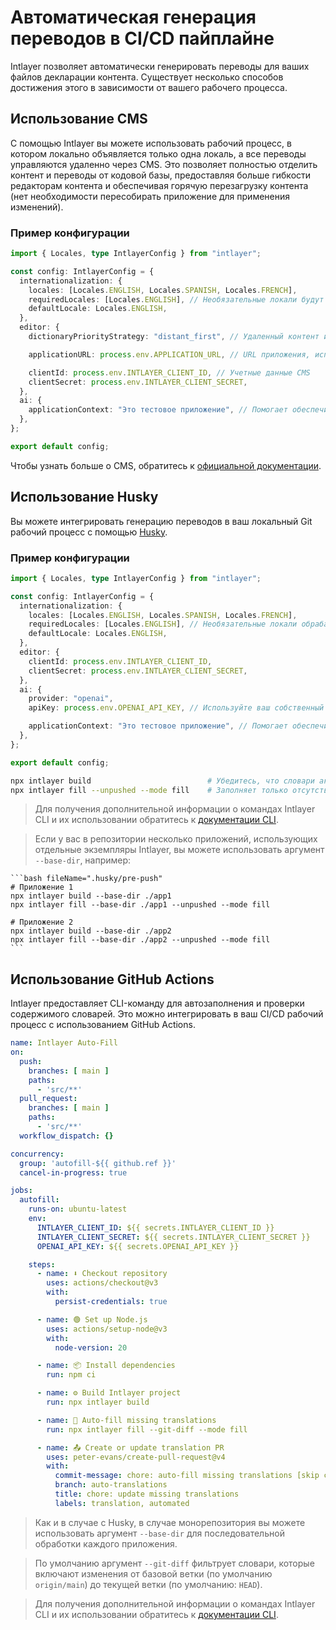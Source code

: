 # Автоматическая генерация переводов в CI/CD пайплайне

Intlayer позволяет автоматически генерировать переводы для ваших файлов декларации контента. Существует несколько способов достижения этого в зависимости от вашего рабочего процесса.

## Использование CMS

С помощью Intlayer вы можете использовать рабочий процесс, в котором локально объявляется только одна локаль, а все переводы управляются удаленно через CMS. Это позволяет полностью отделить контент и переводы от кодовой базы, предоставляя больше гибкости редакторам контента и обеспечивая горячую перезагрузку контента (нет необходимости пересобирать приложение для применения изменений).

### Пример конфигурации

```ts fileName="intlayer.config.ts"
import { Locales, type IntlayerConfig } from "intlayer";

const config: IntlayerConfig = {
  internationalization: {
    locales: [Locales.ENGLISH, Locales.SPANISH, Locales.FRENCH],
    requiredLocales: [Locales.ENGLISH], // Необязательные локали будут управляться удаленно
    defaultLocale: Locales.ENGLISH,
  },
  editor: {
    dictionaryPriorityStrategy: "distant_first", // Удаленный контент имеет приоритет

    applicationURL: process.env.APPLICATION_URL, // URL приложения, используемый CMS

    clientId: process.env.INTLAYER_CLIENT_ID, // Учетные данные CMS
    clientSecret: process.env.INTLAYER_CLIENT_SECRET,
  },
  ai: {
    applicationContext: "Это тестовое приложение", // Помогает обеспечить согласованность генерации переводов
  },
};

export default config;
```

Чтобы узнать больше о CMS, обратитесь к [официальной документации](https://github.com/aymericzip/intlayer/blob/main/docs/ru/intlayer_CMS.md).

## Использование Husky

Вы можете интегрировать генерацию переводов в ваш локальный Git рабочий процесс с помощью [Husky](https://typicode.github.io/husky/).

### Пример конфигурации

```ts fileName="intlayer.config.ts"
import { Locales, type IntlayerConfig } from "intlayer";

const config: IntlayerConfig = {
  internationalization: {
    locales: [Locales.ENGLISH, Locales.SPANISH, Locales.FRENCH],
    requiredLocales: [Locales.ENGLISH], // Необязательные локали обрабатываются удаленно
    defaultLocale: Locales.ENGLISH,
  },
  editor: {
    clientId: process.env.INTLAYER_CLIENT_ID,
    clientSecret: process.env.INTLAYER_CLIENT_SECRET,
  },
  ai: {
    provider: "openai",
    apiKey: process.env.OPENAI_API_KEY, // Используйте ваш собственный API ключ

    applicationContext: "Это тестовое приложение", // Помогает обеспечить согласованность генерации переводов
  },
};

export default config;
```

```bash fileName=".husky/pre-push"
npx intlayer build                          # Убедитесь, что словари актуальны
npx intlayer fill --unpushed --mode fill    # Заполняет только отсутствующий контент, не обновляет существующий
```

> Для получения дополнительной информации о командах Intlayer CLI и их использовании обратитесь к [документации CLI](https://github.com/aymericzip/intlayer/blob/main/docs/ru/intlayer_cli.md).

> Если у вас в репозитории несколько приложений, использующих отдельные экземпляры Intlayer, вы можете использовать аргумент `--base-dir`, например:

    ```bash fileName=".husky/pre-push"
    # Приложение 1
    npx intlayer build --base-dir ./app1
    npx intlayer fill --base-dir ./app1 --unpushed --mode fill

    # Приложение 2
    npx intlayer build --base-dir ./app2
    npx intlayer fill --base-dir ./app2 --unpushed --mode fill
    ```

## Использование GitHub Actions

Intlayer предоставляет CLI-команду для автозаполнения и проверки содержимого словарей. Это можно интегрировать в ваш CI/CD рабочий процесс с использованием GitHub Actions.

```yaml fileName=".github/workflows/intlayer-translate.yml"
name: Intlayer Auto-Fill
on:
  push:
    branches: [ main ]
    paths:
      - 'src/**'
  pull_request:
    branches: [ main ]
    paths:
      - 'src/**'
  workflow_dispatch: {}

concurrency:
  group: 'autofill-${{ github.ref }}'
  cancel-in-progress: true

jobs:
  autofill:
    runs-on: ubuntu-latest
    env:
      INTLAYER_CLIENT_ID: ${{ secrets.INTLAYER_CLIENT_ID }}
      INTLAYER_CLIENT_SECRET: ${{ secrets.INTLAYER_CLIENT_SECRET }}
      OPENAI_API_KEY: ${{ secrets.OPENAI_API_KEY }}

    steps:
      - name: ⬇️ Checkout repository
        uses: actions/checkout@v3
        with:
          persist-credentials: true

      - name: 🟢 Set up Node.js
        uses: actions/setup-node@v3
        with:
          node-version: 20

      - name: 📦 Install dependencies
        run: npm ci

      - name: ⚙️ Build Intlayer project
        run: npx intlayer build

      - name: 🤖 Auto-fill missing translations
        run: npx intlayer fill --git-diff --mode fill

      - name: 📤 Create or update translation PR
        uses: peter-evans/create-pull-request@v4
        with:
          commit-message: chore: auto-fill missing translations [skip ci]
          branch: auto-translations
          title: chore: update missing translations
          labels: translation, automated
```

> Как и в случае с Husky, в случае монорепозитория вы можете использовать аргумент `--base-dir` для последовательной обработки каждого приложения.

> По умолчанию аргумент `--git-diff` фильтрует словари, которые включают изменения от базовой ветки (по умолчанию `origin/main`) до текущей ветки (по умолчанию: `HEAD`).

> Для получения дополнительной информации о командах Intlayer CLI и их использовании обратитесь к [документации CLI](https://github.com/aymericzip/intlayer/blob/main/docs/ru/intlayer_cli.md).
